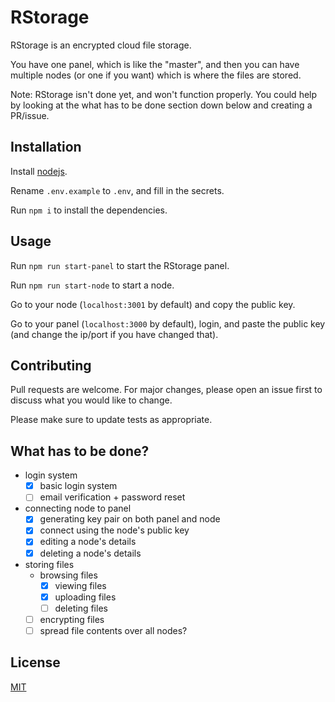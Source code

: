 # RStorage

RStorage is an encrypted cloud file storage.

You have one panel, which is like the "master", and then you can have multiple nodes (or one if you want) which is where the files are stored.

Note: RStorage isn't done yet, and won't function properly. You could help by looking at the what has to be done section down below and creating a PR/issue.

## Installation

Install [nodejs](https://nodejs.org/en/download/).

Rename `.env.example` to `.env`, and fill in the secrets.

Run `npm i` to install the dependencies.

## Usage

Run `npm run start-panel` to start the RStorage panel.

Run `npm run start-node` to start a node.

Go to your node (`localhost:3001` by default) and copy the public key.

Go to your panel (`localhost:3000` by default), login, and paste the public key (and change the ip/port if you have changed that).

## Contributing
Pull requests are welcome. For major changes, please open an issue first to discuss what you would like to change.

Please make sure to update tests as appropriate.

## What has to be done?

* login system
	* [x] basic login system
	* [ ] email verification + password reset
* connecting node to panel
	* [x] generating key pair on both panel and node
	* [x] connect using the node's public key
	* [x] editing a node's details
	* [x] deleting a node's details
* storing files
	* browsing files
		* [x] viewing files
		* [x] uploading files
		* [ ] deleting files
	* [ ] encrypting files
	* [ ] spread file contents over all nodes?

## License
[MIT](https://choosealicense.com/licenses/mit/)
